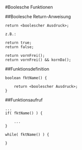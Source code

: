 #Boolesche Funktionen

##Boolesche Return-Anweisung
	
	return <boolescher Ausdruck>;

	z.B.:

	return true;
	return false;

	return vornFrei();
	return vornFrei() && kornDa();

##Funktionsdefinition

	boolean fktName() {

		return <boolescher Ausdruck>;
	}

##Funktionsaufruf


	...
	if( fktName() ) {

		...
	}

	while( fktName() ) {

	}
